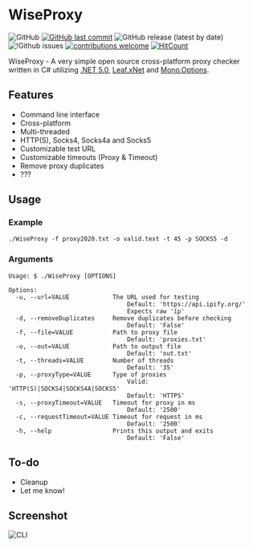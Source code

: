 # WiseProxy
![GitHub](https://img.shields.io/github/license/ExaltedHF/WiseProxy?style=flat-square)
[![GitHub last commit](https://img.shields.io/github/last-commit/ExaltedHF/WiseProxy.svg?style=flat-square)]()
![GitHub release (latest by date)](https://img.shields.io/github/v/release/ExaltedHF/WiseProxy?style=flat-square)
![!Github issues](https://img.shields.io/github/issues/ExaltedHF/WiseProxy?style=flat-square)
[![contributions welcome](https://img.shields.io/badge/contributions-welcome-brightgreen.svg?style=flat-square)](https://github.com/moodiest/Proxy-Checker/issues)
[![HitCount](http://hits.dwyl.com/ExaltedHF/WiseProxy.svg)](http://hits.dwyl.com/ExaltedHF/WiseProxy)

WiseProxy - A very simple open source cross-platform proxy checker written in C# utilizing [.NET 5.0](https://dotnet.microsoft.com/download/dotnet/5.0), [Leaf.xNet](https://github.com/csharp-leaf/Leaf.xNet) and [Mono.Options](https://www.nuget.org/packages/Mono.Options/).

## Features
* Command line interface
* Cross-platform
* Multi-threaded    
* HTTP(S), Socks4, Socks4a and Socks5
* Customizable test URL
* Customizable timeouts (Proxy & Timeout)
* Remove proxy duplicates
* ???

## Usage

### Example

`./WiseProxy -f proxy2020.txt -o valid.text -t 45 -p SOCKS5 -d`

### Arguments 

```
Usage: $ ./WiseProxy [OPTIONS]

Options:
  -u, --url=VALUE            The URL used for testing
                                 Default: 'https://api.ipify.org/'
                                 Expects raw 'íp'
  -d, --removeDuplicates     Remove duplicates before checking
                                 Default: 'False'
  -f, --file=VALUE           Path to proxy file
                                 Default: 'proxies.txt'
  -o, --out=VALUE            Path to output file
                                 Default: 'out.txt'
  -t, --threads=VALUE        Number of threads
                                 Default: '35'
  -p, --proxyType=VALUE      Type of proxies
                                 Valid: 'HTTP(S)|SOCKS4|SOCKS4A|SOCKS5'
                                 Default: 'HTTPS'
  -s, --proxyTimeout=VALUE   Timeout for proxy in ms
                                 Default: '2500'
  -c, --requestTimeout=VALUE Timeout for request in ms
                                 Default: '2500'
  -h, --help                 Prints this output and exits
                                 Default: 'False'
```

## To-do
* Cleanup
* Let me know!

## Screenshot

![CLI](https://i.imgur.com/rSQCWre.png)